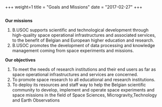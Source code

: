 +++
weight=1
title = "Goals and Missions"
date = "2017-02-27"
+++



<img class="logoabout" src="/img/aboutus/goals.png" alt=""/>


**Our missions**

1. B.USOC supports scientific and technological development through high-quality space operational infrastructures and associated services, to the benefit of Belgian and European higher education and research.
2. B.USOC promotes the development of data processing and knowledge management coming from space experiments and missions.


**Our objectives**

1. To meet the needs of research institutions and their end users as far as space operational infrastructures and services are concerned.
2. To promote space research to all educational and research institutions.
3. To deploy its resources and staff way to help the Belgian scientific community to develop, implement and operate space experiments and space missions in the field of Space Sciences, Microgravity,Technology and Earth Observations